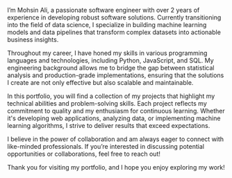 I’m Mohsin Ali, a passionate software engineer with over 2 years of experience in developing robust software solutions. Currently transitioning into the field of data science, I specialize in building machine learning models and data pipelines that transform complex datasets into actionable business insights.

Throughout my career, I have honed my skills in various programming languages and technologies, including Python, JavaScript, and SQL. My engineering background allows me to bridge the gap between statistical analysis and production-grade implementations, ensuring that the solutions I create are not only effective but also scalable and maintainable.

In this portfolio, you will find a collection of my projects that highlight my technical abilities and problem-solving skills. Each project reflects my commitment to quality and my enthusiasm for continuous learning. Whether it's developing web applications, analyzing data, or implementing machine learning algorithms, I strive to deliver results that exceed expectations.

I believe in the power of collaboration and am always eager to connect with like-minded professionals. If you’re interested in discussing potential opportunities or collaborations, feel free to reach out!

Thank you for visiting my portfolio, and I hope you enjoy exploring my work!
